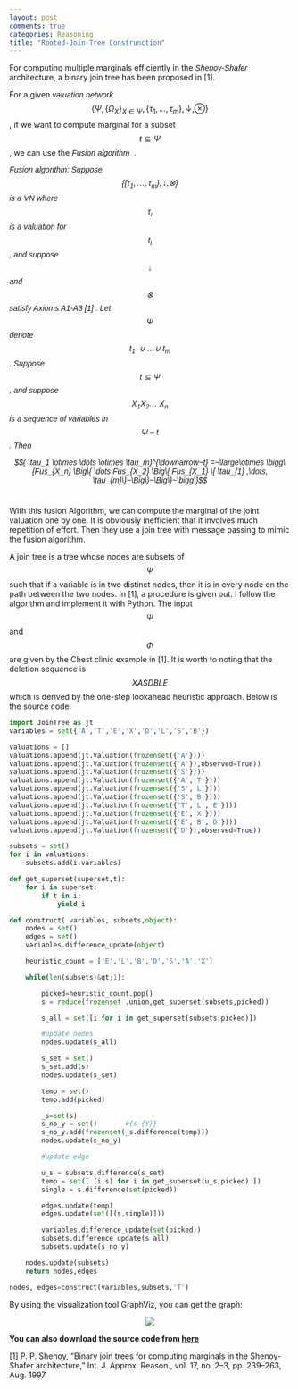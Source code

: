 ```yaml
---
layout: post
comments: true
categories: Reasoning
title: "Rooted-Join-Tree Construnction"
---
```



For computing multiple marginals efficiently in the <em><span style="font-family: 'comic sans ms', sans-serif;">Shenoy-Shafer </span></em>architecture, a binary join tree has been proposed in [1].

For a given <em><span style="font-family: 'comic sans ms', sans-serif;">valuation network</span></em> $$ \{ \Psi, \{ \Omega_X \}_{X \in \Psi},\{\tau_1,\dots,\tau_m \}, \downarrow, \otimes \}$$, if we want to compute marginal for a subset $$ t \subseteq \Psi$$, we can use the <span style="font-family: 'comic sans ms', sans-serif;"><em>Fusion algorithm </em></span> .

<span style="font-size: 14px;"><em><span style="font-family: 'comic sans ms', sans-serif;">Fusion algorithm: Suppose $$\{\{\tau_1,\dots,\tau_m\},\downarrow,\otimes\} $$is a VN where $$\tau_i$$ is a valuation for $$t_i$$, and suppose $$\downarrow$$ and $$\otimes$$ satisfy Axioms A1-A3 [1] . Let $$ \Psi $$ denote $$t_1~\cup\dots\cup ~t_m$$. Suppose $$t \subseteq \Psi$$, and suppose $$X_1X_2\dots~X_n$$ is a sequence of variables in $$\Psi - t$$. Then</span></em></span>

<span style="font-family: 'comic sans ms', sans-serif; font-size: 14px;"><em>$$( \tau_1 \otimes \dots \otimes \tau_m)^{\downarrow~t} =~\large\otimes \bigg\{Fus_{X_n} \Big\{ \dots Fus_{X_2} \Big\{ Fus_{X_1} \{ \tau_{1} ,\dots, \tau_{m}\}~\Big\}~\Big\}~\bigg\}$$ </em></span>

With this fusion Algorithm, we can compute the marginal of the joint valuation one by one. It is obviously inefficient that it involves much repetition of effort. Then they use a join tree with message passing to mimic the fusion algorithm.

A join tree is a tree whose nodes are subsets of $$\Psi$$ such that if a variable is in two distinct nodes, then it is in every node on the path between the two nodes. In [1], a procedure is given out. I follow the algorithm and implement it with Python. The input $$\Psi$$ and $$\Phi$$ are given by the Chest clinic example in [1]. It is worth to noting that the deletion sequence is $$XASDBLE$$ which is derived by the one-step lookahead heuristic approach. Below is the source code.


```python
import JoinTree as jt
variables = set({'A','T','E','X','D','L','S','B'})

valuations = []
valuations.append(jt.Valuation(frozenset({'A'})))
valuations.append(jt.Valuation(frozenset({'A'}),observed=True))
valuations.append(jt.Valuation(frozenset({'S'})))
valuations.append(jt.Valuation(frozenset({'A','T'})))
valuations.append(jt.Valuation(frozenset({'S','L'})))
valuations.append(jt.Valuation(frozenset({'S','B'})))
valuations.append(jt.Valuation(frozenset({'T','L','E'})))
valuations.append(jt.Valuation(frozenset({'E','X'})))
valuations.append(jt.Valuation(frozenset({'E','B','D'})))
valuations.append(jt.Valuation(frozenset({'D'}),observed=True))

subsets = set()
for i in valuations:
    subsets.add(i.variables)

def get_superset(superset,t):
    for i in superset:
        if t in i:
            yield i

def construct( variables, subsets,object):
    nodes = set()
    edges = set()
    variables.difference_update(object)

    heuristic_count = ['E','L','B','D','S','A','X']

    while(len(subsets)&gt;1):

        picked=heuristic_count.pop()
        s = reduce(frozenset .union,get_superset(subsets,picked))

        s_all = set([i for i in get_superset(subsets,picked)])

        #update nodes
        nodes.update(s_all)

        s_set = set()
        s_set.add(s)
        nodes.update(s_set)

        temp = set()
        temp.add(picked)

        _s=set(s)
        s_no_y = set()       #{s-{Y}}
        s_no_y.add(frozenset(_s.difference(temp)))
        nodes.update(s_no_y)

        #update edge

        u_s = subsets.difference(s_set)
        temp = set([ (i,s) for i in get_superset(u_s,picked) ])
        single = s.difference(set(picked))

        edges.update(temp)
        edges.update(set([(s,single)]))

        variables.difference_update(set(picked))
        subsets.difference_update(s_all)
        subsets.update(s_no_y)

    nodes.update(subsets)
    return nodes,edges

nodes, edges=construct(variables,subsets,'T')
```

By using the visualization tool GraphViz, you can get the graph:


<div style="text-align:center"><img src ="http://n-moving.com/wp-content/uploads/2015/09/Digraph.gv_1.jpg" /></div>


**You can also download the source code from [here](http://pan.baidu.com/s/1pJN3s8N)**

[1] P. P. Shenoy, “Binary join trees for computing marginals in the Shenoy-Shafer architecture,” Int. J. Approx. Reason., vol. 17, no. 2–3, pp. 239–263, Aug. 1997.
